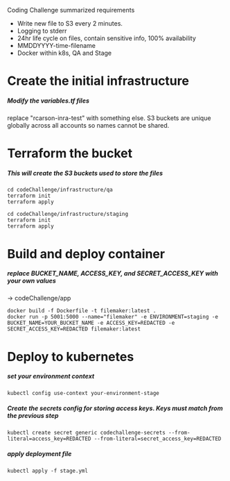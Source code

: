 Coding Challenge summarized requirements
* Write new file to S3 every 2 minutes.
* Logging to stderr
* 24hr life cycle on files, contain sensitive info, 100% availability
* MMDDYYYY-time-filename
* Docker within k8s, QA and Stage


# Create the initial infrastructure
##### Modify the variables.tf files
replace "rcarson-inra-test" with something else. S3 buckets are unique globally
across all accounts so names cannot be shared.

# Terraform the bucket
##### This will create the S3 buckets used to store the files
```
cd codeChallenge/infrastructure/qa  
terraform init  
terraform apply  
```
```
cd codeChallenge/infrastructure/staging
terraform init
terraform apply
```

# Build and deploy container
##### replace BUCKET_NAME, ACCESS_KEY, and SECRET_ACCESS_KEY with your own values

-> codeChallenge/app
```
docker build -f Dockerfile -t filemaker:latest .
docker run -p 5001:5000 --name="filemaker" -e ENVIRONMENT=staging -e BUCKET_NAME=YOUR_BUCKET_NAME -e ACCESS_KEY=REDACTED -e SECRET_ACCESS_KEY=REDACTED filemaker:latest
```

# Deploy to kubernetes
##### set your environment context
```
kubectl config use-context your-environment-stage
```
##### Create the secrets config for storing access keys. Keys must match from the previous step
```
kubectl create secret generic codechallenge-secrets --from-literal=access_key=REDACTED --from-literal=secret_access_key=REDACTED
```
##### apply deployment file
```
kubectl apply -f stage.yml
```
